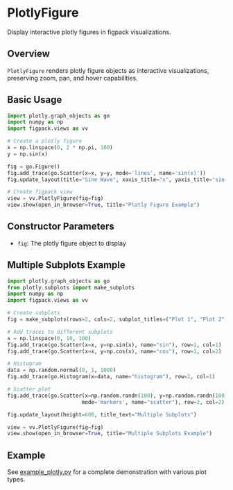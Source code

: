 # PlotlyFigure

Display interactive plotly figures in figpack visualizations.

## Overview

`PlotlyFigure` renders plotly figure objects as interactive visualizations, preserving zoom, pan, and hover capabilities.

## Basic Usage

```python
import plotly.graph_objects as go
import numpy as np
import figpack.views as vv

# Create a plotly figure
x = np.linspace(0, 2 * np.pi, 100)
y = np.sin(x)

fig = go.Figure()
fig.add_trace(go.Scatter(x=x, y=y, mode='lines', name='sin(x)'))
fig.update_layout(title="Sine Wave", xaxis_title="x", yaxis_title="sin(x)")

# Create figpack view
view = vv.PlotlyFigure(fig=fig)
view.show(open_in_browser=True, title="Plotly Figure Example")
```

## Constructor Parameters

- `fig`: The plotly figure object to display

## Multiple Subplots Example

```python
import plotly.graph_objects as go
from plotly.subplots import make_subplots
import numpy as np
import figpack.views as vv

# Create subplots
fig = make_subplots(rows=2, cols=2, subplot_titles=("Plot 1", "Plot 2", "Plot 3", "Plot 4"))

# Add traces to different subplots
x = np.linspace(0, 10, 100)
fig.add_trace(go.Scatter(x=x, y=np.sin(x), name="sin"), row=1, col=1)
fig.add_trace(go.Scatter(x=x, y=np.cos(x), name="cos"), row=1, col=2)

# Histogram
data = np.random.normal(0, 1, 1000)
fig.add_trace(go.Histogram(x=data, name="histogram"), row=2, col=1)

# Scatter plot
fig.add_trace(go.Scatter(x=np.random.randn(100), y=np.random.randn(100),
                        mode='markers', name="scatter"), row=2, col=2)

fig.update_layout(height=600, title_text="Multiple Subplots")

view = vv.PlotlyFigure(fig=fig)
view.show(open_in_browser=True, title="Multiple Subplots Example")
```

## Example

See [example_plotly.py](../examples/example_plotly.py) for a complete demonstration with various plot types.
